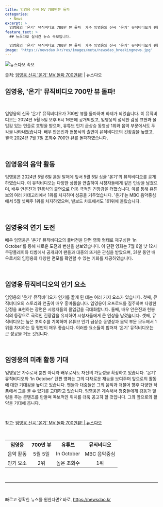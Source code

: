 ```yaml
---
title: 임영웅 신곡 MV 700만뷰 돌파
categories:
  - News
excerpt: >
  임영웅의 '온기' 뮤직비디오 700만 뷰 돌파  가수 임영웅의 신곡 '온기' 뮤직비디오가 팬들의 사랑을 듬뿍…
feature_text: >
  ## 뉴스다오 실시간 뉴스 속보입니다.

  임영웅의 '온기' 뮤직비디오 700만 뷰 돌파  가수 임영웅의 신곡 '온기' 뮤직비디오가 팬들의 사랑을 듬뿍…
image: 'https://newsdao.kr/res/images/meta/newsdao_breakingnews.jpg'
---
```


![뉴스다오 속보](https://newsdao.kr/res/images/meta/newsdao_breakingnews.jpg)

<p>출처: <a href="https://newsdao.kr/4658" rel="dofollow">임영웅 신곡 '온기' MV 돌파 700만뷰!</a> | 뉴스다오</p>

<h2>임영웅, '온기' 뮤직비디오 700만 뷰 돌파!</h2>
<p data-ke-size="size16">&nbsp;</p>
임영웅의 신곡 '온기' 뮤직비디오가 700만 뷰를 돌파하며 화제가 되었습니다. 이 뮤직비디오는 2024년 5월 5일 오후 6시 16분에 공개되었고, 임영웅의 섬세한 감정 표현과 몰입감 있는 연출로 호평을 받으며, 유튜브 인기 급상승 동영상 1위와 음악 부문에서도 두각을 나타내었습니다. 배우 안은진과 현봉식의 출연이 뮤직비디오의 긴장감을 높였고, 결국 2024년 7월 7일 조회수 700만 뷰를 돌파하였습니다.
<p data-ke-size="size16">&nbsp;</p>
<h2 data-ke-size="size26">임영웅의 음악 활동</h2>
<p data-ke-size="size16">임영웅은 2024년 5월 6일 음원 발매에 앞서 5월 5일 싱글 '온기'의 뮤직비디오를 공개하였습니다. 이 뮤직비디오는 다양한 상황을 연출하여 시청자들에게 깊은 인상을 남겼으며, 배우 안은진과 현봉식의 출연으로 더욱 극적인 긴장감을 더했습니다. 이를 통해 유튜브의 여러 카테고리에서 1위를 차지하며 성공을 거두었습니다. '온기'는 MBC 음악중심에서 5월 셋째주 1위를 차지하였으며, 빌보드 차트에서도 161위에 올랐습니다.</p>
<p data-ke-size="size16">&nbsp;</p>
<h2 data-ke-size="size26">임영웅의 연기 도전</h2>
<p data-ke-size="size16">배우 임영웅은 '온기' 뮤직비디오의 풀버전을 단편 영화 형태로 재구성한 'In October'를 통해 새로운 도전과 변신을 선보였습니다. 이 단편 영화는 7월 6일 낮 12시 쿠팡플레이와 티빙에서 공개되어 팬들과 대중의 뜨거운 관심을 받았으며, 31분 동안 배우로서의 임영웅의 다양한 면모를 확인할 수 있는 기회를 제공하였습니다.</p>
<p data-ke-size="size16">&nbsp;</p>
<h2 data-ke-size="size26">임영웅 뮤직비디오의 인기 요소</h2>
<p data-ke-size="size16">임영웅의 '온기' 뮤직비디오가 인기를 끌게 된 데는 여러 가지 요소가 있습니다. 첫째, 뮤직비디오의 스토리와 연출이 매우 흥미롭습니다. 임영웅이 오프로드를 질주하며 다양한 감정을 표현하는 장면은 시청자들의 몰입감을 극대화합니다. 둘째, 배우 안은진과 현봉식의 등장으로 극적인 긴장감을 유지하여 시청자들에게 큰 인상을 남겼습니다. 셋째, 뮤직비디오는 높은 조회수를 기록하며 유튜브 인기 급상승 동영상과 음악 부문 모두에서 1위를 차지하는 등 평판이 매우 좋습니다. 이러한 요소들이 합쳐져 '온기' 뮤직비디오는 큰 성공을 거둔 것입니다.</p>
<p data-ke-size="size16">&nbsp;</p>
<h2 data-ke-size="size26">임영웅의 미래 활동 기대</h2>
<p data-ke-size="size16">임영웅은 가수로서 뿐만 아니라 배우로서도 자신의 가능성을 확장하고 있습니다. '온기' 뮤직비디오와 'In October' 단편 영화는 그의 다채로운 재능을 보여주며 앞으로의 활동에 대한 기대감을 높이고 있습니다. 팬들과 대중들은 그의 음악과 더불어 향후 다양한 작품에서 그를 볼 수 있기를 고대하고 있습니다. 임영웅은 계속해서 청중들에게 감동과 힐링을 주는 콘텐츠를 만들며 독보적인 위치를 더욱 공고히 할 것입니다. 그의 앞으로의 활약을 기대해 봅니다.</p>
<p data-ke-size="size16">&nbsp;</p>
참고: <a href="https://newsdao.kr/4658">임영웅 신곡 '온기' MV 돌파 700만뷰! | 뉴스다오</a>
<p data-ke-size="size16">&nbsp;</p>
<table>
<tbody>
<tr>
<td style="text-align: center; height: 17px;"><b>임영웅</b></td>
<td style="text-align: center; height: 17px;"><b>700만 뷰</b></td>
<td style="text-align: center; height: 17px;"><b>유튜브</b></td>
<td style="text-align: center; height: 17px;"><b>뮤직비디오</b></td>
</tr>
<tr>
<td style="text-align: center; height: 17px;">음악 활동</td>
<td style="text-align: center; height: 17px;">5월 5일</td>
<td style="text-align: center; height: 17px;">In October</td>
<td style="text-align: center; height: 17px;">MBC 음악중심</td>
</tr>
<tr>
<td style="text-align: center; height: 17px;">인기 요소</td>
<td style="text-align: center; height: 17px;">2위</td>
<td style="text-align: center; height: 17px;">높은 조회수</td>
<td style="text-align: center; height: 17px;">1위</td>
</tr>
</tbody>
</table>
<p data-ke-size="size16">&nbsp;</p>
<hr>
<p data-ke-size="size16">&nbsp;</p> 

빠르고 정확한 뉴스를 원한다면? 바로, <a href="https://newsdao.kr" rel="dofollow">https://newsdao.kr</a>


    
